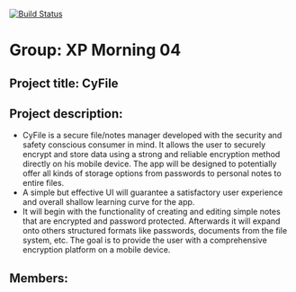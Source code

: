 [![Build Status](https://travis-ci.org/Cobrijani/CyFile.svg?branch=master)](https://travis-ci.org/Cobrijani/CyFile)
# Group: XP Morning 04
## Project title: CyFile
## Project description:

- CyFile is a secure file/notes manager developed with the security and safety conscious
consumer in mind. It allows the user to securely encrypt and store data using a strong and
reliable encryption method directly on his mobile device. The app will be designed to
potentially offer all kinds of storage options from passwords to personal notes to entire files.
- A simple but effective UI will guarantee a satisfactory user experience and overall shallow
learning curve for the app.
- It will begin with the functionality of creating and editing simple notes that are encrypted
and password protected. Afterwards it will expand onto others structured formats like
passwords, documents from the file system, etc. The goal is to provide the user with a
comprehensive encryption platform on a mobile device.

## Members: 

